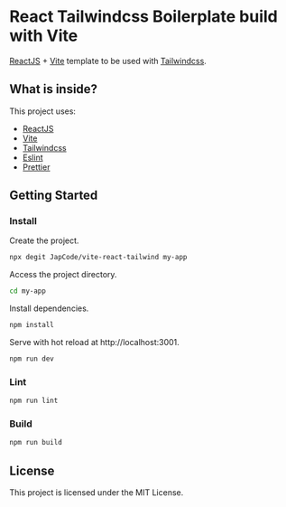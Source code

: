 # React Tailwindcss Boilerplate build with Vite

[ReactJS](https://reactjs.org) + [Vite](https://vitejs.dev) template to be used with [Tailwindcss](https://tailwindcss.com).

## What is inside?

This project uses:

- [ReactJS](https://reactjs.org)
- [Vite](https://vitejs.dev)
- [Tailwindcss](https://tailwindcss.com)
- [Eslint](https://eslint.org)
- [Prettier](https://prettier.io)

## Getting Started

### Install

Create the project.

```bash
npx degit JapCode/vite-react-tailwind my-app
```

Access the project directory.

```bash
cd my-app
```

Install dependencies.

```bash
npm install
```

Serve with hot reload at http://localhost:3001.

```bash
npm run dev
```

### Lint

```bash
npm run lint
```

### Build

```bash
npm run build
```

## License

This project is licensed under the MIT License.
